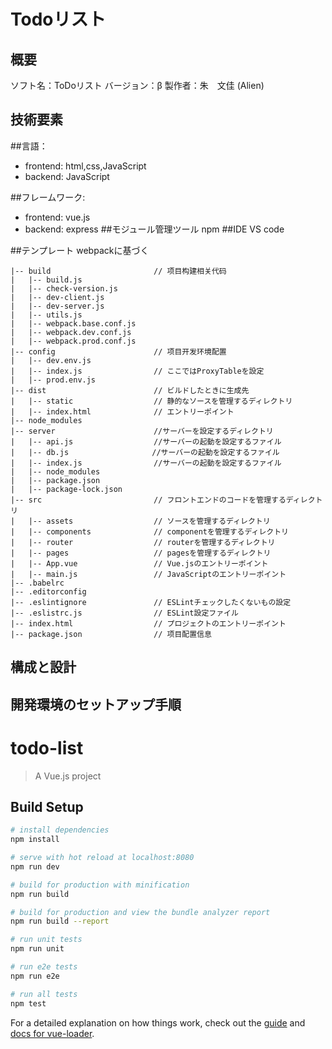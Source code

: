 Todoリスト
===
## 概要
ソフト名：ToDoリスト
バージョン：β
製作者：朱　文佳 (Alien)

## 技術要素
##言語：
* frontend: html,css,JavaScript
* backend: JavaScript

##フレームワーク:
* frontend: vue.js
* backend:  express
##モジュール管理ツール
npm
##IDE
VS code

##テンプレート
webpackに基づく

    |-- build                       // 项目构建相关代码
    |   |-- build.js
    |   |-- check-version.js
    |   |-- dev-client.js
    |   |-- dev-server.js
    |   |-- utils.js
    |   |-- webpack.base.conf.js
    |   |-- webpack.dev.conf.js
    |   |-- webpack.prod.conf.js
    |-- config                      // 项目开发环境配置
    |   |-- dev.env.js
    |   |-- index.js                // ここではProxyTableを設定
    |   |-- prod.env.js
    |-- dist                        // ビルドしたときに生成先
    |   |-- static                  // 静的なソースを管理するディレクトリ
    |   |-- index.html              // エントリーポイント
    |-- node_modules
    |-- server                 　　　//サーバーを設定するディレクトリ
    |   |-- api.js                  //サーバーの起動を設定するファイル
    |   |-- db.js　　　　　　　　　　  //サーバーの起動を設定するファイル
    |   |-- index.js                //サーバーの起動を設定するファイル
    |   |-- node_modules
    |   |-- package.json
    |   |-- package-lock.json
    |-- src                         // フロントエンドのコードを管理するディレクトリ
    |   |-- assets                  // ソースを管理するディレクトリ
    |   |-- components              // componentを管理するディレクトリ
    |   |-- router                  // routerを管理するディレクトリ
    |   |-- pages                   // pagesを管理するディレクトリ
    |   |-- App.vue                 // Vue.jsのエントリーポイント
    |   |-- main.js                 // JavaScriptのエントリーポイント
    |-- .babelrc
    |-- .editorconfig
    |-- .eslintignore               // ESLintチェックしたくないもの設定
    |-- .eslistrc.js                // ESLint設定ファイル
    |-- index.html                  // プロジェクトのエントリーポイント
    |-- package.json                // 项目配置信息

## 構成と設計


## 開発環境のセットアップ手順


# todo-list

> A Vue.js project

## Build Setup

``` bash
# install dependencies
npm install

# serve with hot reload at localhost:8080
npm run dev

# build for production with minification
npm run build

# build for production and view the bundle analyzer report
npm run build --report

# run unit tests
npm run unit

# run e2e tests
npm run e2e

# run all tests
npm test
```

For a detailed explanation on how things work, check out the [guide](http://vuejs-templates.github.io/webpack/) and [docs for vue-loader](http://vuejs.github.io/vue-loader).
